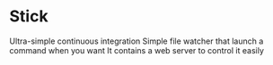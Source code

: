 # Stick

Ultra-simple continuous integration
Simple file watcher that launch a command when you want
It contains a web server to control it easily
